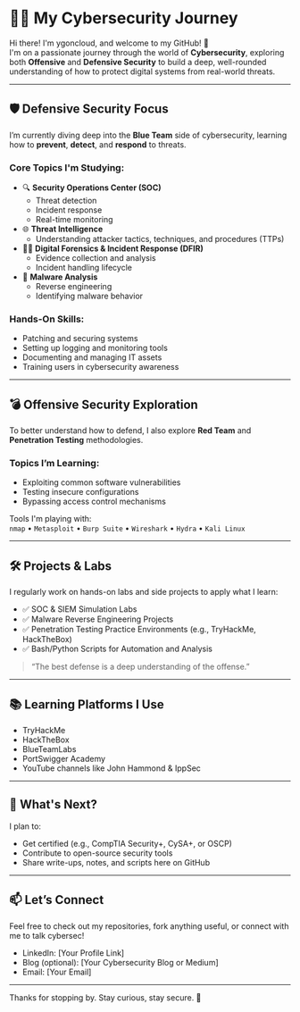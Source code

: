 # 👨‍💻 My Cybersecurity Journey

Hi there! I'm ygoncloud, and welcome to my GitHub! 🚀  
I'm on a passionate journey through the world of **Cybersecurity**, exploring both **Offensive** and **Defensive Security** to build a deep, well-rounded understanding of how to protect digital systems from real-world threats.

---

## 🛡️ Defensive Security Focus

I’m currently diving deep into the **Blue Team** side of cybersecurity, learning how to **prevent**, **detect**, and **respond** to threats.

### Core Topics I'm Studying:
- 🔍 **Security Operations Center (SOC)**
  - Threat detection
  - Incident response
  - Real-time monitoring
- 🌐 **Threat Intelligence**
  - Understanding attacker tactics, techniques, and procedures (TTPs)
- 🕵️‍♂️ **Digital Forensics & Incident Response (DFIR)**
  - Evidence collection and analysis
  - Incident handling lifecycle
- 🦠 **Malware Analysis**
  - Reverse engineering
  - Identifying malware behavior

### Hands-On Skills:
- Patching and securing systems
- Setting up logging and monitoring tools
- Documenting and managing IT assets
- Training users in cybersecurity awareness

---

## 💣 Offensive Security Exploration

To better understand how to defend, I also explore **Red Team** and **Penetration Testing** methodologies.

### Topics I’m Learning:
- Exploiting common software vulnerabilities
- Testing insecure configurations
- Bypassing access control mechanisms

Tools I'm playing with:  
`nmap` • `Metasploit` • `Burp Suite` • `Wireshark` • `Hydra` • `Kali Linux`

---

## 🛠️ Projects & Labs

I regularly work on hands-on labs and side projects to apply what I learn:

- ✅ SOC & SIEM Simulation Labs
- ✅ Malware Reverse Engineering Projects
- ✅ Penetration Testing Practice Environments (e.g., TryHackMe, HackTheBox)
- ✅ Bash/Python Scripts for Automation and Analysis

> “The best defense is a deep understanding of the offense.”

---

## 📚 Learning Platforms I Use
- TryHackMe
- HackTheBox
- BlueTeamLabs
- PortSwigger Academy
- YouTube channels like John Hammond & IppSec

---

## 📌 What's Next?
I plan to:
- Get certified (e.g., CompTIA Security+, CySA+, or OSCP)
- Contribute to open-source security tools
- Share write-ups, notes, and scripts here on GitHub

---

## 📫 Let’s Connect

Feel free to check out my repositories, fork anything useful, or connect with me to talk cybersec!

- LinkedIn: [Your Profile Link]
- Blog (optional): [Your Cybersecurity Blog or Medium]
- Email: [Your Email]

---

Thanks for stopping by. Stay curious, stay secure. 🔐

